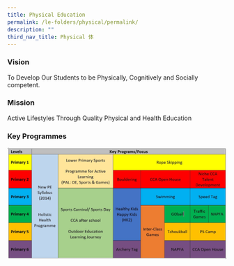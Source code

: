 ```yaml
---
title: Physical Education
permalink: /le-folders/physical/permalink/
description: ""
third_nav_title: Physical 体
---
```

### Vision

To Develop Our Students to be Physically, Cognitively and Socially competent.

### Mission

Active Lifestyles Through Quality Physical and Health Education


### Key Programmes


![](/images/PE_key_2022.jpg)